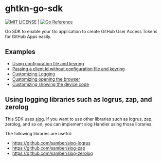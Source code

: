 # ghtkn-go-sdk

[![MIT LICENSE](http://img.shields.io/badge/license-mit-blue.svg?style=flat-square)](https://raw.githubusercontent.com/suzuki-shunsuke/ghtkn-go-sdk/main/LICENSE) | [![Go Reference](https://pkg.go.dev/badge/github.com/suzuki-shunsuke/ghtkn-go-sdk.svg)](https://pkg.go.dev/github.com/suzuki-shunsuke/ghtkn-go-sdk)

Go SDK to enable your Go application to create GitHub User Access Tokens for GitHub Apps easily.

## Examples

- [Using configuration file and keyring](examples/simple-2/main.go)
- [Passing a client id without configuration file and keyring](examples/simple-1/main.go)
- [Customizing Logging](examples/simple-5/main.go)
- [Customizing opening the browser](examples/simple-4/main.go)
- [Customizing showing the device code](examples/simple-4/main.go)

## Using logging libraries such as logrus, zap, and zerolog

This SDK uses [slog](https://pkg.go.dev/log/slog).
If you want to use other libraries such as logrus, zap, zerolog, and so on, you can implement slog.Handler using those libraries.

The following libraries are useful:

- https://github.com/samber/slog-logrus
- https://github.com/samber/slog-zap
- https://github.com/samber/slog-zerolog
